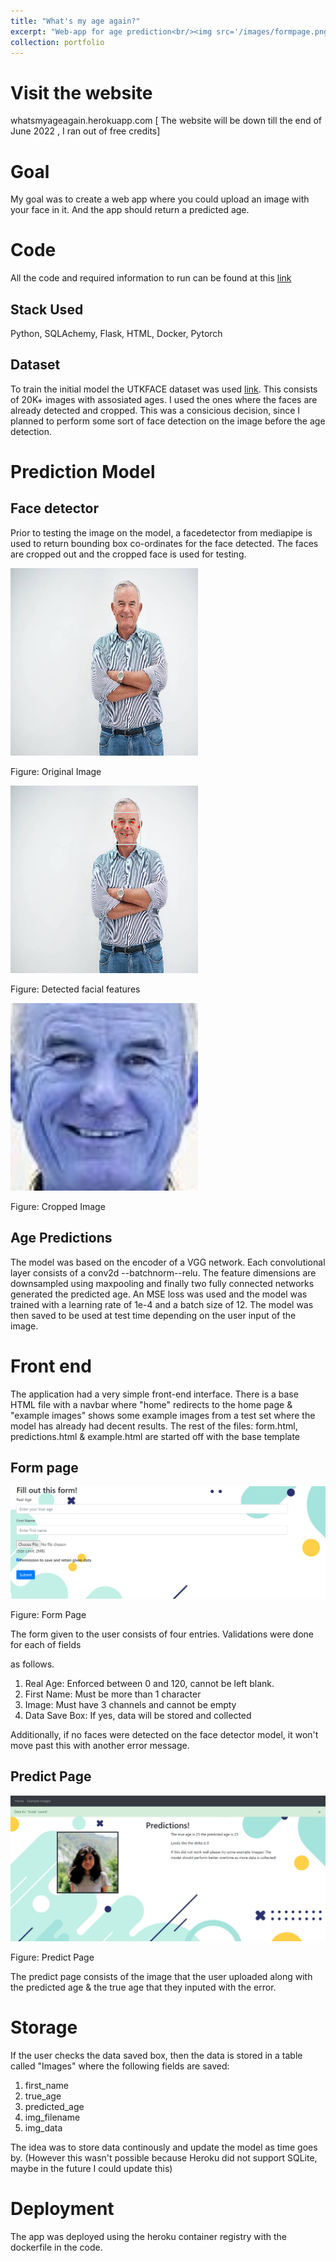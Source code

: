 ```yaml
---
title: "What's my age again?"
excerpt: "Web-app for age prediction<br/><img src='/images/formpage.png' >"
collection: portfolio
---
```


# Visit the website

whatsmyageagain.herokuapp.com [ The website will be down till the end of June 2022 , I ran out of free credits]

# Goal

My goal was to create a web app where you could upload an image with your face in it. And the app
should return a predicted age. 

# Code

All the code and required information to run can be found at this [link](https://github.com/ArnabPushilal/whatsyourage)

## Stack Used

Python, SQLAchemy, Flask, HTML, Docker, Pytorch

## Dataset 

To train the initial model the UTKFACE dataset was used [link](https://susanqq.github.io/UTKFace/). This consists of 20K+ images with assosiated ages. I used the ones where the faces are already detected and cropped. This was a consicious decision, since I planned to perform some sort of face detection on the image before the age detection.  

# Prediction Model

## Face detector

Prior to testing the image on the model, a facedetector from mediapipe is used to return bounding
box co-ordinates for the face detected. The faces are cropped out and the cropped face is used for testing.

<img src="/images/og.jpg" alt="Lights"  width="300" height="300">

<p>Figure: Original Image</p>
           
<img src="/images/face.png" alt="Nature"  width="300" height="300">
           
<p>Figure: Detected facial features</p>

<img src="/images/crop.jpg" alt="Fjords"  width="300" height="300">
            
<p>Figure: Cropped Image</p>
        
            


## Age Predictions

The model was based on the encoder of a VGG network. Each convolutional layer consists of a conv2d --batchnorm--relu. The feature dimensions are downsampled using maxpooling and finally two fully connected networks generated the predicted age. An MSE loss was used and the model was trained with a learning rate of 1e-4 and a batch size of 12. The model was then saved to be used at test time 
depending on the user input of the image.


        
# Front end

The application had a very simple front-end interface. There is a base HTML file with a navbar where "home" redirects to the home page & "example images" shows some example images from a test set where the model has already had decent results.
The rest of the files: form.html, predictions.html & example.html are started off with the base template
## Form page

<img src='/images/formpage.png' title="Form page">
<p>Figure: Form Page</p>

The form given to the user consists of four entries. Validations were done for each of fields

as follows.
1. Real Age: Enforced between 0 and 120, cannot be left blank.
2. First Name: Must be more than 1 character
3. Image: Must have 3 channels and cannot be empty
4. Data Save Box: If yes, data will be stored and collected

Additionally, if no faces were detected on the face detector model, it won't move past this 
with another error message.

## Predict Page

<img src='/images/predict.png' title="predict">
<p>Figure: Predict Page</p>

The predict page consists of the image that the user uploaded along with the predicted age &
the true age that they inputed with the error.


# Storage

If the user checks the data saved box, then the data is stored in a table 
called "Images" where the following fields are saved:

1. first_name
2. true_age
3. predicted_age
4. img_filename 
5. img_data  

The idea was to store data continously and update the model as time goes by. (However this wasn't possible because Heroku did not support SQLite, maybe in the future I could update this)


# Deployment

The app was deployed using the heroku container registry with the dockerfile in the code.













